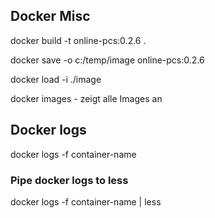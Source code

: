 ## Docker Misc
docker build -t online-pcs:0.2.6 .

docker save -o c:/temp/image online-pcs:0.2.6

docker load -i ./image

docker images - zeigt alle Images an

## Docker logs
docker logs -f container-name
### Pipe docker logs to less
docker logs -f container-name | less
